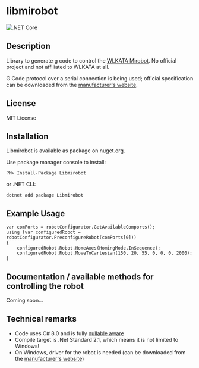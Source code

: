# libmirobot

![.NET Core](https://github.com/maxkde/libmirobot/workflows/.NET%20Core/badge.svg)

## Description
Library to generate g code to control the [WLKATA Mirobot](http://www.wlkata.com/site/index.html). No official project and not affiliated to WLKATA at all.

G Code protocol over a serial connection is being used; official specification can be downloaded from the [manufacturer's website](http://www.wlkata.com/site/downloads.html).

## License
MIT License

## Installation
Libmirobot is available as package on nuget.org.

Use package manager console to install:
```
PM> Install-Package Libmirobot
```
or .NET CLI:
```
dotnet add package Libmirobot
```

## Example Usage
```
var comPorts = robotConfigurator.GetAvailableComports();
using (var configuredRobot = robotConfigurator.PreconfigureRobot(comPorts[0]))
{
    configuredRobot.Robot.HomeAxes(HomingMode.InSequence);
    configuredRobot.Robot.MoveToCartesian(150, 20, 55, 0, 0, 0, 2000);
}
```

## Documentation / available methods for controlling the robot
Coming soon...

## Technical remarks
- Code uses C# 8.0 and is fully [nullable aware](https://devblogs.microsoft.com/dotnet/embracing-nullable-reference-types/)
- Compile target is .Net Standard 2.1, which means it is not limited to Windows!
- On Windows, driver for the robot is needed (can be downloaded from the [manufacturer's website](http://www.wlkata.com/site/downloads.html))